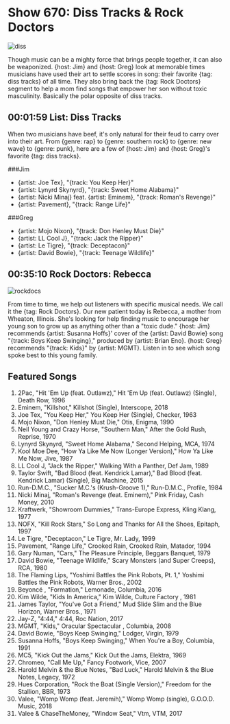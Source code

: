 

# Show 670: Diss Tracks & Rock Doctors

![diss](https://sound-images.s3.amazonaws.com/images/2018/beef.jpg)

Though music can be a mighty force that brings people together, it can also be weaponized. {host: Jim} and {host: Greg} look at memorable times musicians have used their art to settle scores in song: their favorite {tag: diss tracks} of all time. They also bring back the {tag: Rock Doctors} segment to help a mom find songs that empower her son without toxic masculinity. Basically the polar opposite of diss tracks.


## 00:01:59 List: Diss Tracks
When two musicians have beef, it's only natural for their feud to carry over into their art. From {genre: rap} to {genre: southern rock} to {genre: new wave} to {genre: punk}, here are a few of {host: Jim} and {host: Greg}'s favorite {tag: diss tracks}.


###Jim
- {artist: Joe Tex}, "{track: You Keep Her}"
- {artist: Lynyrd Skynyrd}, "{track: Sweet Home Alabama}"
- {artist: Nicki Minaj} feat. {artist: Eminem}, "{track: Roman's Revenge}"
- {artist: Pavement}, "{track: Range Life}"

###Greg
- {artist: Mojo Nixon}, "{track: Don Henley Must Die}"
- {artist: LL Cool J}, "{track: Jack the Ripper}"
- {artist: Le Tigre}, "{track: Deceptacon}"
- {artist: David Bowie}, "{track: Teenage Wildlife}"




## 00:35:10 Rock Doctors: Rebecca 

![rockdocs](http://static.soundopinions.org/images/2014/surgery-tools.jpg)

From time to time, we help out listeners with specific musical needs. We call it the {tag: Rock Doctors}. Our new patient today is Rebecca, a mother from Wheaton, Illinois. She's looking for help finding music to encourage her young son to grow up as anything other than a "toxic dude." {host: Jim} recommends {artist: Susanna Hoffs}' cover of the {artist: David Bowie} song "{track: Boys Keep Swinging}," produced by {artist: Brian Eno}. {host: Greg} recommends "{track: Kids}" by {artist: MGMT}. Listen in to see which song spoke best to this young family.


## Featured Songs
1. 2Pac, "Hit 'Em Up (feat. Outlawz)," Hit 'Em Up (feat. Outlawz) (Single), Death Row, 1996
1. Eminem, "Killshot," Killshot (Single), Interscope, 2018
1. Joe Tex, "You Keep Her," You Keep Her (Single), Checker, 1963
1. Mojo Nixon, "Don Henley Must Die," Otis, Enigma, 1990
1. Neil Young and Crazy Horse, "Southern Man," After the Gold Rush, Reprise, 1970
1. Lynyrd Skynyrd, "Sweet Home Alabama," Second Helping, MCA, 1974
1. Kool Moe Dee, "How Ya Like Me Now (Longer Version)," How Ya Like Me Now, Jive, 1987
1. LL Cool J, "Jack the Ripper," Walking With a Panther, Def Jam, 1989
1. Taylor Swift, "Bad Blood (feat. Kendrick Lamar)," Bad Blood (feat. Kendrick Lamar) (Single), Big Machine, 2015
1. Run-D.M.C., "Sucker M.C.'s (Krush-Groove 1)," Run-D.M.C., Profile, 1984
1. Nicki Minaj, "Roman's Revenge (feat. Eminem)," Pink Friday, Cash Money, 2010
1. Kraftwerk, "Showroom Dummies," Trans-Europe Express, Kling Klang, 1977
1. NOFX, "Kill Rock Stars," So Long and Thanks for All the Shoes, Epitaph, 1997
1. Le Tigre, "Deceptacon," Le Tigre, Mr. Lady, 1999
1. Pavement, "Range Life," Crooked Rain, Crooked Rain, Matador, 1994
1. Gary Numan, "Cars," The Pleasure Principle, Beggars Banquet, 1979
1. David Bowie, "Teenage Wildlife," Scary Monsters (and Super Creeps), RCA, 1980
1. The Flaming Lips, "Yoshimi Battles the Pink Robots, Pt. 1," Yoshimi Battles the Pink Robots, Warner Bros., 2002
1. Beyoncé , "Formation," Lemonade, Columbia, 2016
1. Kim Wilde, "Kids In America," Kim Wilde, Culture Factory , 1981
1. James Taylor, "You've Got a Friend," Mud Slide Slim and the Blue Horizon, Warner Bros., 1971
1. Jay-Z, "4:44," 4:44, Roc Nation, 2017
1. MGMT, "Kids," Oracular Spectacular , Columbia, 2008
1. David Bowie, "Boys Keep Swinging," Lodger, Virgin, 1979
1. Susanna Hoffs, "Boys Keep Swinging," When You're a Boy, Columbia, 1991
1. MC5, "Kick Out the Jams," Kick Out the Jams, Elektra, 1969
1. Chromeo, "Call Me Up," Fancy Footwork, Vice, 2007
1. Harold Melvin & the Blue Notes, "Bad Luck," Harold Melvin & the Blue Notes, Legacy, 1972
1. Hues Corporation, "Rock the Boat (Single Version)," Freedom for the Stallion, BBR, 1973
1. Valee, "Womp Womp (feat. Jeremih)," Womp Womp (single), G.O.O.D. Music, 2018
1. Valee & ChaseTheMoney, "Window Seat," Vtm, VTM, 2017
